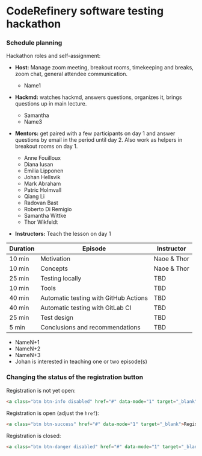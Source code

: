 # CodeRefinery software testing hackathon

### Schedule planning

Hackathon roles and self-assignment:

- **Host:** Manage zoom meeting, breakout rooms, timekeeping and breaks,
   zoom chat, general attendee communication.
   - Name1
 - **Hackmd:** watches hackmd, answers questions, organizes it, brings questions up in main lecture.
   - Samantha
   - Name3
 - **Mentors:** get paired with a few participants on day 1 and answer questions by email in the period until day 2.
   Also work as helpers in breakout rooms on day 1.
   - Anne Fouilloux
   - Diana Iusan
   - Emilia Lipponen
   - Johan Hellsvik
   - Mark Abraham
   - Patric Holmvall
   - Qiang Li
   - Radovan Bast
   - Roberto Di Remigio
   - Samantha Wittke
   - Thor Wikfeldt

- **Instructors:** Teach the lesson on day 1

| Duration | Episode | Instructor |
| --- | --- | --- |
| 10 min | Motivation | Naoe & Thor |
| 10 min | Concepts | Naoe & Thor |
| 25 min | Testing locally | TBD |
| 10 min | Tools | TBD |
| 40 min | Automatic testing with GitHub Actions | TBD |
| 40 min | Automatic testing with GitLab CI | TBD |
| 25 min | Test design | TBD |
| 5 min | Conclusions and recommendations | TBD |


   - NameN+1
   - NameN+2
   - NameN+3
   - Johan is interested in teaching one or two episode(s)


### Changing the status of the registration button

Registration is not yet open:
```html
<a class="btn btn-info disabled" href="#" data-mode="1" target="_blank">Registration will open soon</a>
```

Registration is open (adjust the `href`):
```html
<a class="btn btn-success" href="#" data-mode="1" target="_blank">Register here</a>
```

Registration is closed:
```html
<a class="btn btn-danger disabled" href="#" data-mode="1" target="_blank">Registration is closed</a>
```
